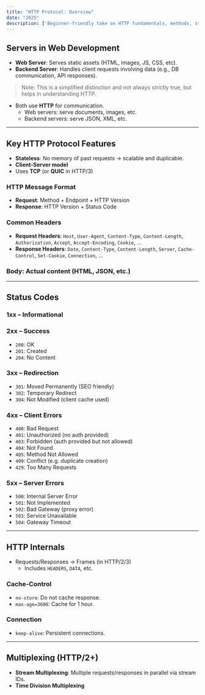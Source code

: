```yaml
---
title: "HTTP Protocol: Overview"
date: "2025"
description: ['Beginner-friendly take on HTTP fundamentals, methods, status codes, and headers.']
---
```


## Servers in Web Development

- **Web Server**: Serves static assets (HTML, images, JS, CSS, etc).
- **Backend Server**: Handles client requests involving data (e.g., DB communication, API responses).

> Note: This is a simplified distinction and not always strictly true, but helps in understanding HTTP.

- Both use **HTTP** for communication.
  - Web servers: serve documents, images, etc.
  - Backend servers: serve JSON, XML, etc.

---

## Key HTTP Protocol Features

- **Stateless**: No memory of past requests → scalable and duplicable.
- **Client-Server model**
- Uses **TCP** (or **QUIC** in HTTP/3)

### HTTP Message Format

- **Request**: Method + Endpoint + HTTP Version
- **Response**: HTTP Version + Status Code

### Common Headers

- **Request Headers**: `Host`, `User-Agent`, `Content-Type`, `Content-Length`, `Authorization`, `Accept`, `Accept-Encoding`, `Cookie`, ...
- **Response Headers**: `Date`, `Content-Type`, `Content-Length`, `Server`, `Cache-Control`, `Set-Cookie`, `Connection`, ...

### Body: Actual content (HTML, JSON, etc.)

---

## Status Codes

### 1xx – Informational

### 2xx – Success
- `200`: OK
- `201`: Created
- `204`: No Content

### 3xx – Redirection
- `301`: Moved Permanently (SEO friendly)
- `302`: Temporary Redirect
- `304`: Not Modified (client cache used)

### 4xx – Client Errors
- `400`: Bad Request
- `401`: Unauthorized (no auth provided)
- `403`: Forbidden (auth provided but not allowed)
- `404`: Not Found
- `405`: Method Not Allowed
- `409`: Conflict (e.g. duplicate creation)
- `429`: Too Many Requests

### 5xx – Server Errors
- `500`: Internal Server Error
- `501`: Not Implemented
- `502`: Bad Gateway (proxy error)
- `503`: Service Unavailable
- `504`: Gateway Timeout

---

## HTTP Internals

- Requests/Responses → Frames (in HTTP/2/3)
  - Includes `HEADERS`, `DATA`, etc.

### Cache-Control
- `no-store`: Do not cache response.
- `max-age=3600`: Cache for 1 hour.

### Connection
- `keep-alive`: Persistent connections.

---

## Multiplexing (HTTP/2+)

- **Stream Multiplexing**: Multiple requests/responses in parallel via stream IDs.
- **Time Division Multiplexing**
